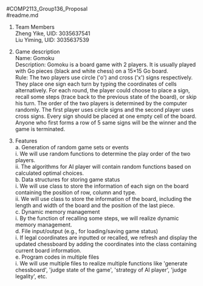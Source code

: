 #COMP2113_Group136_Proposal  
#readme.md  

1. Team Members    
Zheng Yike, UID: 3035637541   
Liu Yiming, UID: 3035637539    


2. Game description   
Name: Gomoku  
Description: Gomoku is a board game with 2 players. It is usually played with Go pieces (black and white chess) on a 15×15 Go board.  
Rule: The two players use circle ('o') and cross ('x') signs respectively. They place one sign each turn by typing the coordinates of cells alternatively. For each round, the player could choose to place a sign, recall some steps (trace back to the previous state of the board), or skip his turn. The order of the two players is determined by the computer randomly. The first player uses circle signs and the second player uses cross signs. Every sign should be placed at one empty cell of the board. Anyone who first forms a row of 5 same signs will be the winner and the game is terminated.   

3. Features   
  a. Generation of random game sets or events    
     i. We will use random functions to determine the play order of the two players.  
     ii. The algorithms for AI player will contain random functions based on calculated optimal choices.  
  b. Data structures for storing game status  
     i. We will use class to store the information of each sign on the board containing the position of row, column and type.  
     ii. We will use class to store the information of the board, including the length and width of the board and the position of the last piece.  
  c. Dynamic memory management  
     i. By the function of recalling some steps, we will realize dynamic memory management.  
  d. File input/output (e.g., for loading/saving game status)  
     i. If legal coordinates are inputted or recalled, we refresh and display the updated chessboard by adding the coordinates into the class containing current board information.  
  e. Program codes in multiple files  
     i. We will use multiple files to realize multiple functions like 'generate chessboard', 'judge state of the game', 'strategy of AI player', 'judge legality', etc.   
